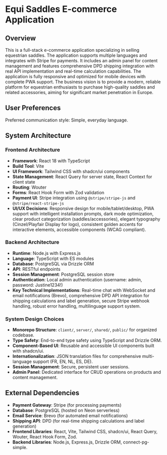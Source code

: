 # Equi Saddles E-commerce Application

## Overview

This is a full-stack e-commerce application specializing in selling equestrian saddles. The application supports multiple languages and integrates with Stripe for payments. It includes an admin panel for content management and features comprehensive DPD shipping integration with real API implementation and real-time calculation capabilities. The application is fully responsive and optimized for mobile devices with complete PWA support. The business vision is to provide a modern, reliable platform for equestrian enthusiasts to purchase high-quality saddles and related accessories, aiming for significant market penetration in Europe.

## User Preferences

Preferred communication style: Simple, everyday language.

## System Architecture

### Frontend Architecture
- **Framework**: React 18 with TypeScript
- **Build Tool**: Vite
- **UI Framework**: Tailwind CSS with shadcn/ui components
- **State Management**: React Query for server state, React Context for client state
- **Routing**: Wouter
- **Forms**: React Hook Form with Zod validation
- **Payment UI**: Stripe integration using `@stripe/stripe-js` and `@stripe/react-stripe-js`
- **UI/UX Decisions**: Responsive design for mobile/tablet/desktop, PWA support with intelligent installation prompts, dark mode optimization, clear product categorization (saddles/accessories), elegant typography (Cinzel/Playfair Display for logo), consistent golden accents for interactive elements, accessible components (WCAG compliant).

### Backend Architecture
- **Runtime**: Node.js with Express.js
- **Language**: TypeScript with ES modules
- **Database**: PostgreSQL via Drizzle ORM
- **API**: RESTful endpoints
- **Session Management**: PostgreSQL session store
- **Authentication**: Local admin authentication (username: admin, password: Justine1234!)
- **Key Technical Implementations**: Real-time chat with WebSocket and email notifications (Brevo), comprehensive DPD API integration for shipping calculations and label generation, secure Stripe webhook handling, robust error handling, multilinguage support system.

### System Design Choices
- **Monorepo Structure**: `client/`, `server/`, `shared/`, `public/` for organized codebase.
- **Type Safety**: End-to-end type safety using TypeScript and Drizzle ORM.
- **Component-Based UI**: Reusable and accessible UI components built with shadcn/ui.
- **Internationalization**: JSON translation files for comprehensive multi-language support (FR, EN, NL, ES, DE).
- **Session Management**: Secure, persistent user sessions.
- **Admin Panel**: Dedicated interface for CRUD operations on products and content management.

## External Dependencies

- **Payment Gateway**: Stripe (for processing payments)
- **Database**: PostgreSQL (hosted on Neon serverless)
- **Email Service**: Brevo (for automated email notifications)
- **Shipping API**: DPD (for real-time shipping calculations and label generation)
- **Frontend Libraries**: React, Vite, Tailwind CSS, shadcn/ui, React Query, Wouter, React Hook Form, Zod.
- **Backend Libraries**: Node.js, Express.js, Drizzle ORM, connect-pg-simple.